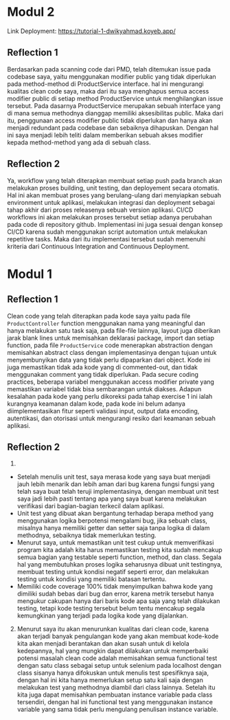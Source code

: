 # Modul 2

Link Deployment: https://tutorial-1-dwikyahmad.koyeb.app/
## Reflection 1
Berdasarkan pada scanning code dari PMD, telah ditemukan issue pada codebase saya, yaitu menggunakan modifier public yang tidak diperlukan pada method-method di ProductService interface. hal ini mengurangi kualitas clean code saya, maka dari itu saya menghapus semua access modifier public di setiap method ProductService untuk menghilangkan issue tersebut. Pada dasarnya ProductService merupakan sebuah interface yang di mana semua methodnya dianggap memiliki aksesibilitas public. Maka dari itu, penggunaan access modifier public tidak diperlukan dan hanya akan menjadi redundant pada codebase dan sebaiknya dihapuskan. Dengan hal ini saya menjadi lebih teliti dalam memberikan sebuah akses modifier kepada method-method yang ada di sebuah class.

## Reflection 2
Ya, workflow yang telah diterapkan membuat setiap push pada branch akan melakukan proses building, unit testing, dan deployement secara otomatis. Hal ini akan membuat proses yang berulang-ulang dari menyiapkan sebuah environment untuk aplikasi, melakukan integrasi dan deployment sebagai tahap akhir dari proses releasenya sebuah version aplikasi. CI/CD workflows ini akan melakukan proses tersebut setiap adanya perubahan pada code di repository github. Implementasi ini juga sesuai dengan konsep CI/CD karena sudah menggunakan script automation untuk melakukan repetitive tasks. Maka dari itu implementasi tersebut sudah memenuhi kriteria dari Continuous Integration and Continuous Deployment.

# Modul 1

## Reflection 1

Clean code yang telah diterapkan pada kode saya yaitu pada file `ProductController` function menggunakan nama yang meaningful dan hanya melakukan satu task saja, pada file-file lainnya, layout juga diberikan jarak blank lines untuk memisahkan deklarasi package, import dan setiap function, pada file `ProductService` code menerapkan abstraction dengan memisahkan abstract class dengan implementasinya dengan tujuan untuk menyembunyikan data yang tidak perlu dipaparkan dari object. Kode ini juga memastikan tidak ada kode yang di commented-out, dan tidak menggunakan comment yang tidak diperlukan. Pada secure coding practices, beberapa variabel menggunakan access modifier private yang memastikan variabel tidak bisa sembarangan untuk diakses. Adapun kesalahan pada kode yang perlu dikoreksi pada tahap exercise 1 ini ialah kurangnya keamanan dalam kode, pada kode ini belum adanya diimplementasikan fitur seperti validasi input, output data encoding, autentikasi, dan otorisasi untuk mengurangi resiko dari keamanan sebuah aplikasi.

## Reflection 2

1. 
- Setelah menulis unit test, saya merasa kode yang saya buat menjadi jauh lebih menarik dan lebih aman dari bug karena fungsi fungsi yang telah saya buat telah teruji implementasinya, dengan membuat unit test saya jadi lebih pasti tentang apa yang saya buat karena melakukan verifikasi dari bagian-bagian terkecil dalam aplikasi.
- Unit test yang dibuat akan bergantung terhadap berapa method yang menggunakan logika berpotensi mengalami bug, jika sebuah class, misalnya hanya memiliki getter dan setter saja tanpa logika di dalam methodnya, sebaiknya tidak memerlukan testing.
- Menurut saya, untuk memastikan unit test cukup untuk memverifikasi program kita adalah kita harus memastikan testing kita sudah mencakup semua bagian yang testable seperti function, method, dan class. Segala hal yang membutuhkan proses logika seharusnya dibuat unit testingnya, membuat testing untuk kondisi negatif seperti error, dan melakukan testing untuk kondisi yang memiliki batasan tertentu.
- Memiliki code coverage 100% tidak menyimpulkan bahwa kode yang dimiliki sudah bebas dari bug dan error, karena metrik tersebut hanya mengukur cakupan hanya dari baris kode apa saja yang telah dilakukan testing, tetapi kode testing tersebut belum tentu mencakup segala kemungkinan yang terjadi pada logika kode yang dijalankan.

2. Menurut saya itu akan menurunkan kualitas dari clean code, karena akan terjadi banyak pengulangan kode yang akan membuat kode-kode kita akan menjadi berantakan dan akan susah untuk di kelola kedepannya, hal yang mungkin dapat dilakukan untuk memperbaiki potensi masalah clean code adalah memisahkan semua functional test dengan satu class sebagai setup untuk selenium pada localhost dengan class sisanya hanya difokuskan untuk menulis test spesifiknya saja, dengan hal ini kita hanya memerlukan setup satu kali saja dengan melakukan test yang methodnya diambil dari class lainnya. Setelah itu kita juga dapat memisahkan pembuatan instance variable pada class tersendiri, dengan hal ini functional test yang menggunakan instance variable yang sama tidak perlu mengulang penulisan instance variable.